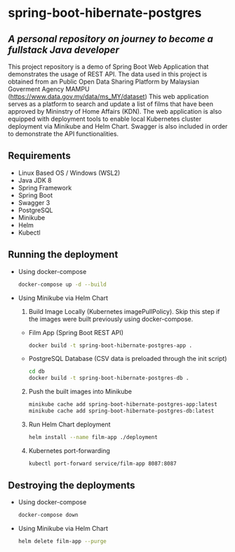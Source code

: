 # spring-boot-hibernate-postgres
## _A personal repository on journey to become a fullstack Java developer_

This project repository is a demo of Spring Boot Web Application that demonstrates the usage of REST API.
The data used in this project is obtained from an Public Open Data Sharing Platform by Malaysian Goverment Agency MAMPU (https://www.data.gov.my/data/ms_MY/dataset)
This web application serves as a platform to search and update a list of films that have been approved by Mininstry of Home Affairs (KDN). The web application is also equipped with deployment tools to enable local Kubernetes cluster deployment via Minikube and Helm Chart. Swagger is also included in order to demonstrate the API functionalities.

## Requirements

- Linux Based OS / Windows (WSL2)
- Java JDK 8
- Spring Framework 
- Spring Boot
- Swagger 3
- PostgreSQL
- Minikube
- Helm
- Kubectl

## Running the deployment

- Using docker-compose

    ```sh
   docker-compose up -d --build
   ```


- Using Minikube via Helm Chart

  1. Build Image Locally (Kubernetes imagePullPolicy). Skip this step if the images were built previously using docker-compose.

    - Film App (Spring Boot REST API)

        ```sh
        docker build -t spring-boot-hibernate-postgres-app .
        ```

    - PostgreSQL Database (CSV data is preloaded through the init script)
    
        ```sh
        cd db
        docker build -t spring-boot-hibernate-postgres-db .
        ```
    
  2. Push the built images into Minikube

        ```sh
        minikube cache add spring-boot-hibernate-postgres-app:latest
        minikube cache add spring-boot-hibernate-postgres-db:latest
        ```
     
  3. Run Helm Chart deployment

        ```sh
        helm install --name film-app ./deployment
        ```

  4. Kubernetes port-forwarding
        ```sh
        kubectl port-forward service/film-app 8087:8087
        ```
        
## Destroying the deployments

- Using docker-compose

    ```sh
    docker-compose down
    ```
    
- Using Minikube via Helm Chart

    ```sh
    helm delete film-app --purge
    ```


    
    